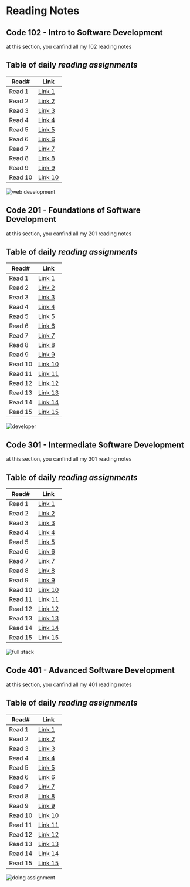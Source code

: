 # Reading Notes

## Code 102 - Intro to Software Development

at this section, you canfind all my 102 reading notes

## Table of daily *reading assignments*

**Read#**  |  **Link**
-----------|-----------
Read 1 | [Link 1](https://mohammad-samara.github.io/reading-notes/code102/homepage)
Read 2 | [Link 2](https://mohammad-samara.github.io/reading-notes/code102/git)
Read 3 | [Link 3](https://mohammad-samara.github.io/reading-notes/code102/css+colors)
Read 4 | [Link 4](https://mohammad-samara.github.io/reading-notes/code102/how-computer-works)
Read 5 | [Link 5](https://mohammad-samara.github.io/reading-notes/code102/html)
Read 6 | [Link 6](https://mohammad-samara.github.io/reading-notes/code102/java-script)
Read 7 | [Link 7](https://mohammad-samara.github.io/reading-notes/code102/javascript2)
Read 8 | [Link 8](https://mohammad-samara.github.io/reading-notes/code102/growth-mindset)
Read 9 | [Link 9](https://mohammad-samara.github.io/reading-notes/code102/learning-markdown)
Read 10 | [Link 10](https://mohammad-samara.github.io/reading-notes/code102/The-Coder's-Computer) |

![web development](https://fikrabd.com/sites/default/files/web-development.jpg)

## Code 201 - Foundations of Software Development

at this section, you canfind all my 201 reading notes

## Table of daily *reading assignments*

**Read#**  |  **Link**
-----------|-----------
Read 1 | [Link 1](https://mohammad-samara.github.io/reading-notes/code201/class01)
Read 2 | [Link 2](https://mohammad-samara.github.io/reading-notes/code201/class02)
Read 3 | [Link 3](https://mohammad-samara.github.io/reading-notes/code201/class03)
Read 4 | [Link 4](https://mohammad-samara.github.io/reading-notes/code201/class04)
Read 5 | [Link 5](https://mohammad-samara.github.io/reading-notes/code201/class05)
Read 6 | [Link 6](https://mohammad-samara.github.io/reading-notes/code201/class06)
Read 7 | [Link 7](https://mohammad-samara.github.io/reading-notes/code201/class07)
Read 8 | [Link 8](https://mohammad-samara.github.io/reading-notes/code201/class08)
Read 9 | [Link 9](https://mohammad-samara.github.io/reading-notes/code201/class09)
Read 10 | [Link 10](https://mohammad-samara.github.io/reading-notes/code201/class10)
Read 11 | [Link 11](https://mohammad-samara.github.io/reading-notes/code201/class11)
Read 12 | [Link 12](https://mohammad-samara.github.io/reading-notes/code201/class12)
Read 13 | [Link 13](https://mohammad-samara.github.io/reading-notes/code201/class13)
Read 14 | [Link 14](https://mohammad-samara.github.io/reading-notes/code201/class14)
Read 15 | [Link 15](https://mohammad-samara.github.io/reading-notes/code201/class14b) |

![developer](https://huahinwebsites.com/mediafiles/web-development.jpg)


## Code 301 - Intermediate Software Development

at this section, you canfind all my 301 reading notes

## Table of daily *reading assignments*

**Read#**  |  **Link**
-----------|-----------
Read 1 | [Link 1](https://mohammad-samara.github.io/reading-notes/code301/class01)
Read 2 | [Link 2](https://mohammad-samara.github.io/reading-notes/code301/class02)
Read 3 | [Link 3](https://mohammad-samara.github.io/reading-notes/code301/class03)
Read 4 | [Link 4](https://mohammad-samara.github.io/reading-notes/code301/class04)
Read 5 | [Link 5](https://mohammad-samara.github.io/reading-notes/code301/class05)
Read 6 | [Link 6]()
Read 7 | [Link 7]()
Read 8 | [Link 8]()
Read 9 | [Link 9]()
Read 10 | [Link 10]()
Read 11 | [Link 11]()
Read 12 | [Link 12]()
Read 13 | [Link 13]()
Read 14 | [Link 14]()
Read 15 | [Link 15]() |

![full stack](https://www.connect4techs.com/wp-content/uploads/2020/02/%D9%83%D9%88%D8%B1%D8%B3-full-stack-1024x576.jpg)

## Code 401 - Advanced Software Development

at this section, you canfind all my 401 reading notes

## Table of daily *reading assignments*

**Read#**  |  **Link**
-----------|-----------
Read 1 | [Link 1]()
Read 2 | [Link 2]()
Read 3 | [Link 3]()
Read 4 | [Link 4]()
Read 5 | [Link 5]()
Read 6 | [Link 6]()
Read 7 | [Link 7]()
Read 8 | [Link 8]()
Read 9 | [Link 9]()
Read 10 | [Link 10]()
Read 11 | [Link 11]()
Read 12 | [Link 12]()
Read 13 | [Link 13]()
Read 14 | [Link 14]()
Read 15 | [Link 15]() |

![doing assignment](https://qualityassignmenthelp.com/wp-content/uploads/2016/06/Stay-On-Top-Of-Your-Assignments-with-Comfort-700x300.jpg)


